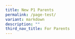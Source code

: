 ```yaml
---
title: New P1 Parents
permalink: /page-test/
variant: markdown
description: ""
third_nav_title: For Parents
---
```

